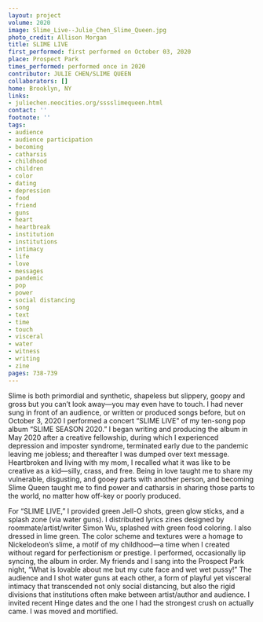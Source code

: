 ```yaml
---
layout: project
volume: 2020
image: Slime_Live--Julie_Chen_Slime_Queen.jpg
photo_credit: Allison Morgan
title: SLIME LIVE
first_performed: first performed on October 03, 2020
place: Prospect Park
times_performed: performed once in 2020
contributor: JULIE CHEN/SLIME QUEEN
collaborators: []
home: Brooklyn, NY
links:
- juliechen.neocities.org/sssslimequeen.html
contact: ''
footnote: ''
tags:
- audience
- audience participation
- becoming
- catharsis
- childhood
- children
- color
- dating
- depression
- food
- friend
- guns
- heart
- heartbreak
- institution
- institutions
- intimacy
- life
- love
- messages
- pandemic
- pop
- power
- social distancing
- song
- text
- time
- touch
- visceral
- water
- witness
- writing
- zine
pages: 738-739
---
```


Slime is both primordial and synthetic, shapeless but slippery, goopy and gross but you can’t look away—you may even have to touch. I had never sung in front of an audience, or written or produced songs before, but on October 3, 2020 I performed a concert “SLIME LIVE” of my ten-song pop album “SLIME SEASON 2020.” I began writing and producing the album in May 2020 after a creative fellowship, during which I experienced depression and imposter syndrome, terminated early due to the pandemic leaving me jobless; and thereafter I was dumped over text message. Heartbroken and living with my mom, I recalled what it was like to be creative as a kid—silly, crass, and free. Being in love taught me to share my vulnerable, disgusting, and gooey parts with another person, and becoming Slime Queen taught me to find power and catharsis in sharing those parts to the world, no matter how off-key or poorly produced.

For “SLIME LIVE,” I provided green Jell-O shots, green glow sticks, and a splash zone (via water guns). I distributed lyrics zines designed by roommate/artist/writer Simon Wu, splashed with green food coloring. I also dressed in lime green. The color scheme and textures were a homage to Nickelodeon’s slime, a motif of my childhood—a time when I created without regard for perfectionism or prestige. I performed, occasionally lip syncing, the album in order. My friends and I sang into the Prospect Park night, “What is lovable about me but my cute face and wet wet pussy!” The audience and I shot water guns at each other, a form of playful yet visceral intimacy that transcended not only social distancing, but also the rigid divisions that institutions often make between artist/author and audience. I invited recent Hinge dates and the one I had the strongest crush on actually came. I was moved and mortified.
